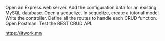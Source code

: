 Open an Express web server.
Add the configuration data for an existing MySQL database.
Open a sequelize.
In sequelize, create a tutorial model.
Write the controller.
Define all the routes to handle each CRUD function.
Open Postman.
Test the REST CRUD API.

https://itwork.mn
